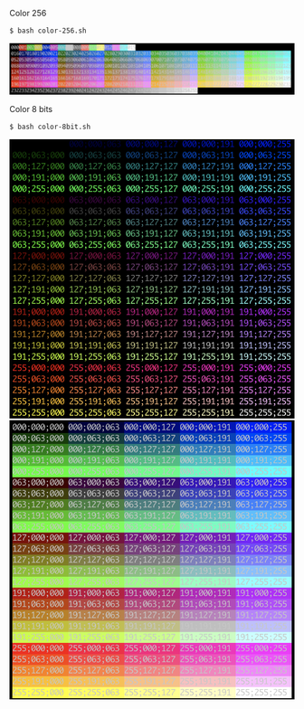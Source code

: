Color 256
```sh
$ bash color-256.sh
```
![color-256](images/color-256.png)

Color 8 bits
```sh
$ bash color-8bit.sh
```
![color-8bit-1](images/color-8bit-1.png)
![color-8bit-2](images/color-8bit-2.png)